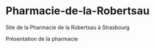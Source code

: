 # Pharmacie-de-la-Robertsau
Site de la Pharmacie de la Robertsau à Strasbourg

Présentation de la pharmacie
